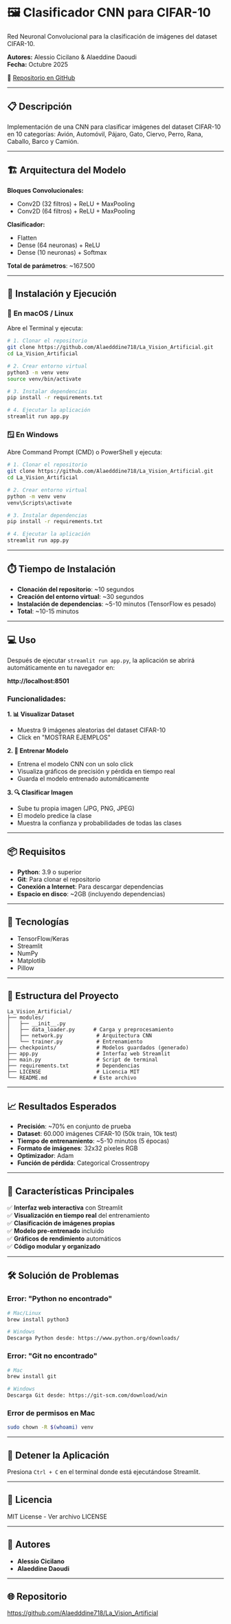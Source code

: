 # 🖼️ Clasificador CNN para CIFAR-10

Red Neuronal Convolucional para la clasificación de imágenes del dataset CIFAR-10.

**Autores:** Alessio Cicilano & Alaeddine Daoudi  
**Fecha:** Octubre 2025  

🔗 [Repositorio en GitHub](https://github.com/Alaedddine718/La_Vision_Artificial)


---

## 📋 Descripción

Implementación de una CNN para clasificar imágenes del dataset CIFAR-10 en 10 categorías: Avión, Automóvil, Pájaro, Gato, Ciervo, Perro, Rana, Caballo, Barco y Camión.

---

## 🏗️ Arquitectura del Modelo

**Bloques Convolucionales:**
- Conv2D (32 filtros) + ReLU + MaxPooling
- Conv2D (64 filtros) + ReLU + MaxPooling

**Clasificador:**
- Flatten
- Dense (64 neuronas) + ReLU
- Dense (10 neuronas) + Softmax

**Total de parámetros**: ~167.500

---

## 🚀 Instalación y Ejecución

### 📱 **En macOS / Linux**

Abre el Terminal y ejecuta:

```bash
# 1. Clonar el repositorio
git clone https://github.com/Alaedddine718/La_Vision_Artificial.git
cd La_Vision_Artificial

# 2. Crear entorno virtual
python3 -m venv venv
source venv/bin/activate

# 3. Instalar dependencias
pip install -r requirements.txt

# 4. Ejecutar la aplicación
streamlit run app.py
```

### 🪟 **En Windows**

Abre Command Prompt (CMD) o PowerShell y ejecuta:

```bash
# 1. Clonar el repositorio
git clone https://github.com/Alaedddine718/La_Vision_Artificial.git
cd La_Vision_Artificial

# 2. Crear entorno virtual
python -m venv venv
venv\Scripts\activate

# 3. Instalar dependencias
pip install -r requirements.txt

# 4. Ejecutar la aplicación
streamlit run app.py
```

---

## ⏱️ Tiempo de Instalación

- **Clonación del repositorio**: ~10 segundos
- **Creación del entorno virtual**: ~30 segundos
- **Instalación de dependencias**: ~5-10 minutos (TensorFlow es pesado)
- **Total**: ~10-15 minutos

---

## 💻 Uso

Después de ejecutar `streamlit run app.py`, la aplicación se abrirá automáticamente en tu navegador en:

**http://localhost:8501**

### Funcionalidades:

**1. 📊 Visualizar Dataset**
- Muestra 9 imágenes aleatorias del dataset CIFAR-10
- Click en "MOSTRAR EJEMPLOS"

**2. 🚀 Entrenar Modelo**
- Entrena el modelo CNN con un solo click
- Visualiza gráficos de precisión y pérdida en tiempo real
- Guarda el modelo entrenado automáticamente

**3. 🔍 Clasificar Imagen**
- Sube tu propia imagen (JPG, PNG, JPEG)
- El modelo predice la clase
- Muestra la confianza y probabilidades de todas las clases

---

## 📦 Requisitos

- **Python**: 3.9 o superior
- **Git**: Para clonar el repositorio
- **Conexión a Internet**: Para descargar dependencias
- **Espacio en disco**: ~2GB (incluyendo dependencias)

---

## 🔧 Tecnologías

- TensorFlow/Keras
- Streamlit
- NumPy
- Matplotlib
- Pillow

---

## 📁 Estructura del Proyecto

```
La_Vision_Artificial/
├── modules/
│   ├── __init__.py
│   ├── data_loader.py      # Carga y preprocesamiento
│   ├── network.py           # Arquitectura CNN
│   └── trainer.py           # Entrenamiento
├── checkpoints/             # Modelos guardados (generado)
├── app.py                   # Interfaz web Streamlit
├── main.py                  # Script de terminal
├── requirements.txt         # Dependencias
├── LICENSE                  # Licencia MIT
└── README.md               # Este archivo
```

---

## 📈 Resultados Esperados

- **Precisión**: ~70% en conjunto de prueba
- **Dataset**: 60.000 imágenes CIFAR-10 (50k train, 10k test)
- **Tiempo de entrenamiento**: ~5-10 minutos (5 épocas)
- **Formato de imágenes**: 32x32 píxeles RGB
- **Optimizador**: Adam
- **Función de pérdida**: Categorical Crossentropy

---

## 🎯 Características Principales

✅ **Interfaz web interactiva** con Streamlit  
✅ **Visualización en tiempo real** del entrenamiento  
✅ **Clasificación de imágenes propias**  
✅ **Modelo pre-entrenado** incluido  
✅ **Gráficos de rendimiento** automáticos  
✅ **Código modular y organizado**  

---

## 🛠️ Solución de Problemas

### Error: "Python no encontrado"
```bash
# Mac/Linux
brew install python3

# Windows
Descarga Python desde: https://www.python.org/downloads/
```

### Error: "Git no encontrado"
```bash
# Mac
brew install git

# Windows
Descarga Git desde: https://git-scm.com/download/win
```

### Error de permisos en Mac
```bash
sudo chown -R $(whoami) venv
```

---

## 🚫 Detener la Aplicación

Presiona `Ctrl + C` en el terminal donde está ejecutándose Streamlit.

---

## 📄 Licencia

MIT License - Ver archivo LICENSE

---

## 👥 Autores

- **Alessio Cicilano**
- **Alaeddine Daoudi**

---

## 🌐 Repositorio

https://github.com/Alaedddine718/La_Vision_Artificial
